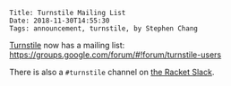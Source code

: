     Title: Turnstile Mailing List
    Date: 2018-11-30T14:55:30
    Tags: announcement, turnstile, by Stephen Chang

[Turnstile](https://docs.racket-lang.org/turnstile/The_Turnstile_Guide.html)
now has a mailing list: <https://groups.google.com/forum/#!forum/turnstile-users>

<!-- more -->

There is also a `#turnstile` channel on [the Racket Slack](https://racket.slack.com).

